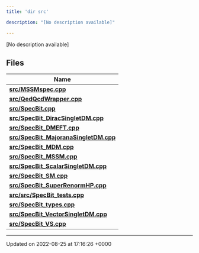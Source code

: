 ```yaml
---
title: 'dir src'

description: "[No description available]"

---
```







[No description available]

## Files

| Name           |
| -------------- |
| **[src/MSSMspec.cpp](/documentation/code/files/mssmspec_8cpp/#file-mssmspeccpp)**  |
| **[src/QedQcdWrapper.cpp](/documentation/code/files/qedqcdwrapper_8cpp/#file-qedqcdwrappercpp)**  |
| **[src/SpecBit.cpp](/documentation/code/files/specbit_8cpp/#file-specbitcpp)**  |
| **[src/SpecBit_DiracSingletDM.cpp](/documentation/code/files/specbit__diracsingletdm_8cpp/#file-specbit-diracsingletdmcpp)**  |
| **[src/SpecBit_DMEFT.cpp](/documentation/code/files/specbit__dmeft_8cpp/#file-specbit-dmeftcpp)**  |
| **[src/SpecBit_MajoranaSingletDM.cpp](/documentation/code/files/specbit__majoranasingletdm_8cpp/#file-specbit-majoranasingletdmcpp)**  |
| **[src/SpecBit_MDM.cpp](/documentation/code/files/specbit__mdm_8cpp/#file-specbit-mdmcpp)**  |
| **[src/SpecBit_MSSM.cpp](/documentation/code/files/specbit__mssm_8cpp/#file-specbit-mssmcpp)**  |
| **[src/SpecBit_ScalarSingletDM.cpp](/documentation/code/files/specbit__scalarsingletdm_8cpp/#file-specbit-scalarsingletdmcpp)**  |
| **[src/SpecBit_SM.cpp](/documentation/code/files/specbit__sm_8cpp/#file-specbit-smcpp)**  |
| **[src/SpecBit_SuperRenormHP.cpp](/documentation/code/files/specbit__superrenormhp_8cpp/#file-specbit-superrenormhpcpp)**  |
| **[src/src/SpecBit_tests.cpp](/documentation/code/files/src_2specbit__tests_8cpp/#file-srcspecbit-testscpp)**  |
| **[src/SpecBit_types.cpp](/documentation/code/files/specbit__types_8cpp/#file-specbit-typescpp)**  |
| **[src/SpecBit_VectorSingletDM.cpp](/documentation/code/files/specbit__vectorsingletdm_8cpp/#file-specbit-vectorsingletdmcpp)**  |
| **[src/SpecBit_VS.cpp](/documentation/code/files/specbit__vs_8cpp/#file-specbit-vscpp)**  |






-------------------------------

Updated on 2022-08-25 at 17:16:26 +0000
